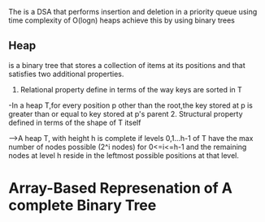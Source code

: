 The is a DSA that performs insertion and deletion in a priority queue using time complexity of O(logn) heaps achieve this by using binary trees

## Heap 
is a binary tree that stores a collection of items at its positions and that satisfies two additional properties.
1. Relational property define in terms of the way keys are sorted in T

-In a heap T,for every position p other than the root,the key stored at p is greater than or equal to key stored at p's parent
2. Structural property defined in terms of the shape of T itself

 -->A heap T, with height h is complete if levels 0,1...h-1 of T have the max number of nodes possible (2^i nodes) for 0<=i<=h-1 and the remaining nodes at level h reside in the leftmost possible positions at that level.

# Array-Based Represenation of A complete Binary Tree


 ```
 
 ```